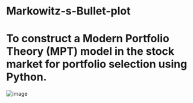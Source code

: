# Markowitz-s-Bullet-plot


# To construct a Modern Portfolio Theory (MPT) model in the stock market for portfolio selection using Python.

![image](https://github.com/buidung3004/Markowitz-s-Bullet-plot/assets/125304045/2656f48c-e389-4116-bd62-3f3c215870af)
